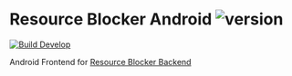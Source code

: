 # Resource Blocker Android ![version](https://img.shields.io/badge/v0.1.0--pre-blue.svg)

[![Build Develop](https://github.com/cloudsftp/ResourceBlockerAndroid/actions/workflows/build.yml/badge.svg?branch=develop)](https://github.com/cloudsftp/ResourceBlockerAndroid/actions/workflows/build.yml)

Android Frontend for [Resource Blocker Backend](https://github.com/cloudsftp/ResourceBlockerBackend)
